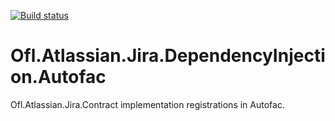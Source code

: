[![Build status](https://ci.appveyor.com/api/projects/status/c965aenk24iwevsr?svg=true)](https://ci.appveyor.com/project/OneFrameLink/ofl-atlassian-jira-dependencyinjection-autofac)

# Ofl.Atlassian.Jira.DependencyInjection.Autofac
Ofl.Atlassian.Jira.Contract implementation registrations in Autofac.
